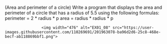(Area and perimeter of a circle) Write a program that displays the area and
perimeter of a circle that has a radius of 5.5 using the following formulas:
                    perimeter = 2 * radius * p
                    area = radius * radius * p
                    
                    <img width="476" alt="EX01_08" src="https://user-images.githubusercontent.com/110269691/201963078-ba96d2d6-25c8-468e-becf-ab118869bbf1.png">
